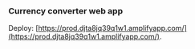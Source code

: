 ### Currency converter web app

Deploy: [https://prod.djta8jq39q1w1.amplifyapp.com/](https://prod.djta8jq39q1w1.amplifyapp.com/).
